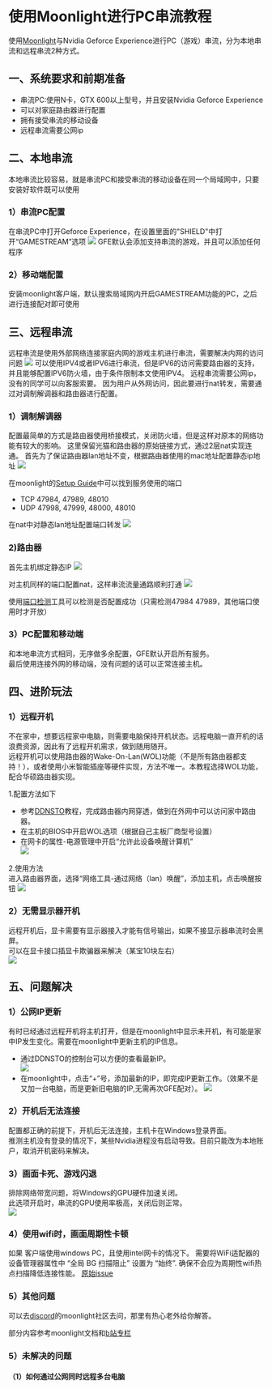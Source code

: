 # 使用Moonlight进行PC串流教程

使用[Moonlight](https://github.com/moonlight-stream)与Nvidia Geforce Experience进行PC（游戏）串流，分为本地串流和远程串流2种方式。

## 一、系统要求和前期准备
- 串流PC:使用N卡，GTX 600以上型号，并且安装Nvidia Geforce Experience
- 可以对家庭路由器进行配置
- 拥有接受串流的移动设备
- 远程串流需要公网ip

## 二、本地串流
本地串流比较容易，就是串流PC和接受串流的移动设备在同一个局域网中，只要安装好软件既可以使用

### 1）串流PC配置
在串流PC中打开Geforce Experience，在设置里面的"SHIELD"中打开“GAMESTREAM”选项
![](https://github.com/sheldonl3/Playing-strategy/blob/master/Moonlight_Config/gfe.png)
GFE默认会添加支持串流的游戏，并且可以添加任何程序

### 2）移动端配置
安装moonlight客户端，默认搜索局域网内开启GAMESTREAM功能的PC，之后进行连接配对即可使用


## 三、远程串流
远程串流是使用外部网络连接家庭内网的游戏主机进行串流，需要解决内网的访问问题
![](https://github.com/sheldonl3/Playing-strategy/blob/master/Moonlight_Config/%E7%BD%91%E7%BB%9C%E6%8B%93%E6%89%91.png)
可以使用IPV4或者IPV6进行串流，但是IPV6的访问需要路由器的支持，并且能够配置IPV6防火墙，由于条件限制本文使用IPV4。
远程串流需要公网ip，没有的同学可以向客服索要。
因为用户从外网访问，因此要进行nat转发，需要通过对调制解调器和路由器进行配置。

### 1）调制解调器
配置最简单的方式是路由器使用桥接模式，关闭防火墙，但是这样对原本的网络功能有较大的影响。
这里保留光猫和路由器的原始链接方式，通过2层nat实现连通。
首先为了保证路由器lan地址不变，根据路由器使用的mac地址配置静态ip地址
![](https://github.com/sheldonl3/Playing-strategy/blob/master/Moonlight_Config/%E9%9D%99%E6%80%81.png)

在moonlight的[Setup Guide](https://github.com/moonlight-stream/moonlight-docs/wiki/Setup-Guide)中可以找到服务使用的端口
- TCP 47984, 47989, 48010
- UDP 47998, 47999, 48000, 48010

在nat中对静态lan地址配置端口转发
![](https://github.com/sheldonl3/Playing-strategy/blob/master/Moonlight_Config/nat2.png)

### 2)路由器
首先主机绑定静态IP
![](https://github.com/sheldonl3/Playing-strategy/blob/master/Moonlight_Config/%E9%9D%99%E6%80%81ip.png)

对主机同样的端口配置nat，这样串流流量通路顺利打通
![](https://github.com/sheldonl3/Playing-strategy/blob/master/Moonlight_Config/nat.png)

使用[端口检测](https://www.canyouseeme.org/)工具可以检测是否配置成功（只需检测47984 47989，其他端口使用时才开放）


### 3）PC配置和移动端
和本地串流方式相同，无序做多余配置，GFE默认开启所有服务。  
最后使用连接外网的移动端，没有问题的话可以正常连接主机。


## 四、进阶玩法
### 1）远程开机
不在家中，想要远程家中电脑，则需要电脑保持开机状态。远程电脑一直开机的话浪费资源，因此有了远程开机需求，做到随用随开。  
远程开机可以使用路由器的Wake-On-Lan(WOL)功能（不是所有路由器都支持！），或者使用小米智能插座等硬件实现，方法不唯一。本教程选择WOL功能，配合华硕路由器实现。

1.配置方法如下  
- 参考[DDNSTO](https://github.com/sheldonl3/Playing-strategy/tree/master/DDNSTO_NAT)教程，完成路由器内网穿透，做到在外网中可以访问家中路由器。
- 在主机的BIOS中开启WOL选项（根据自己主板厂商型号设置）
- 在网卡的属性-电源管理中开启“允许此设备唤醒计算机”  
![](https://github.com/sheldonl3/Playing-strategy/blob/master/Moonlight_Config/网卡.png)

2.使用方法  
进入路由器界面，选择“网络工具-通过网络（lan）唤醒”，添加主机，点击唤醒按钮
![](https://github.com/sheldonl3/Playing-strategy/blob/master/Moonlight_Config/wol.png)

### 2）无需显示器开机
远程开机后，显卡需要有显示器接入才能有信号输出，如果不接显示器串流时会黑屏。  
可以在显卡接口插显卡欺骗器来解决（某宝10块左右）  
![](https://github.com/sheldonl3/Playing-strategy/blob/master/Moonlight_Config/显卡欺骗器.png)


## 五、问题解决
### 1）公网IP更新
有时已经通过远程开机将主机打开，但是在moonlight中显示未开机，有可能是家中IP发生变化。需要在moonlight中更新主机的IP信息。  
- 通过DDNSTO的控制台可以方便的查看最新IP。  
![](https://github.com/sheldonl3/Playing-strategy/blob/master/Moonlight_Config/外网IP.png)
- 在moonlight中，点击“+”号，添加最新的IP，即完成IP更新工作。（效果不是又加一台电脑，而是更新旧电脑的IP,无需再次GFE配对）。
![](https://github.com/sheldonl3/Playing-strategy/blob/master/Moonlight_Config/更新IP.png)

### 2）开机后无法连接
配置都正确的前提下，开机后无法连接，主机卡在Windows登录界面。  
推测主机没有登录的情况下，某些Nvidia进程没有启动导致。目前只能改为本地账户，取消开机密码来解决。

### 3）画面卡死、游戏闪退
排除网络带宽问题，将Windows的GPU硬件加速关闭。  
此选项开启时，串流的GPU使用率极高，关闭后则正常。  
![](https://github.com/sheldonl3/Playing-strategy/blob/master/Moonlight_Config/GPU加速.png)

### 4）使用wifi时，画面周期性卡顿
如果 客户端使用windows PC，且使用intel网卡的情况下。
需要将WiFi适配器的设备管理器属性中 “全局 BG 扫描阻止” 设置为 “始终”.
确保不会应为周期性wifi热点扫描降低连接性能。
[原始issue](https://github.com/moonlight-stream/moonlight-qt/issues/739)

### 5）其他问题
可以去[discord](https://moonlight-stream.org/discord)的moonlight社区去问，那里有热心老外给你解答。  


部分内容参考moonlight文档和[b站专栏](https://www.bilibili.com/read/cv6333264?from=search)

### 5）未解决的问题
#### （1）如何通过公网同时远程多台电脑
